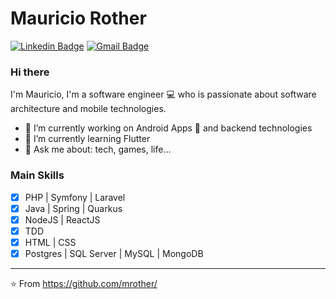 # Mauricio Rother

[![Linkedin Badge](https://img.shields.io/badge/-LinkedIn-blue?style=flat-square&logo=Linkedin&logoColor=white&link=https://www.linkedin.com/in/mauriciorother/)](https://www.linkedin.com/in/mauriciorother/)
[![Gmail Badge](https://img.shields.io/badge/-Gmail-c14438?style=flat-square&logo=Gmail&logoColor=white&link=mailto:mauriciorother@gmail.com)](mailto:mauriciorother@gmail.com/)
<br>

### Hi there 

I'm Mauricio, I'm a software engineer 💻 who is passionate about software architecture and mobile technologies.

- 🔭 I’m currently working on Android Apps 📱 and backend technologies
- 🌱 I’m currently learning Flutter
- 💬 Ask me about: tech, games, life...

### Main Skills

- [x] PHP | Symfony | Laravel
- [x] Java | Spring | Quarkus
- [x] NodeJS | ReactJS
- [x] TDD
- [x] HTML | CSS
- [x] Postgres | SQL Server | MySQL | MongoDB

---
⭐️ From https://github.com/mrother/
